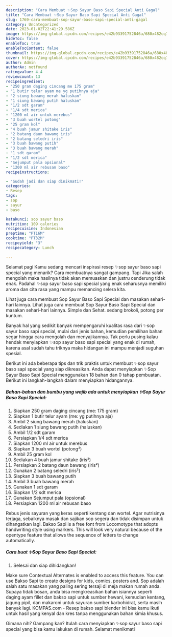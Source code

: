 ```yaml
---
description: "Cara Membuat ✨️Sop Sayur Baso Sapi Special Anti Gagal"
title: "Cara Membuat ✨️Sop Sayur Baso Sapi Special Anti Gagal"
slug: 1769-cara-membuat-sop-sayur-baso-sapi-special-anti-gagal
category: Uncategorized
date: 2023-01-02T22:41:29.586Z
image: https://img-global.cpcdn.com/recipes/e42b93391752846a/680x482cq70/sop-sayur-baso-sapi-special-foto-resep-utama.jpg
hideToc: false
enableToc: true
enableTocContent: false
thumbnail: https://img-global.cpcdn.com/recipes/e42b93391752846a/680x482cq70/sop-sayur-baso-sapi-special-foto-resep-utama.jpg
cover: https://img-global.cpcdn.com/recipes/e42b93391752846a/680x482cq70/sop-sayur-baso-sapi-special-foto-resep-utama.jpg
author: Admin
authorAv: notfound
ratingvalue: 4.4
reviewcount: 13
recipeingredient:
- "250 gram daging cincang me 175 gram"
- "1 butir telur ayam me yg putihnya aja"
- "2 siung bawang merah haluskan"
- "1 siung bawang putih haluskan"
- "1/2 sdt garam"
- "1/4 sdt merica"
- "1200 ml air untuk merebus"
- "3 buah wortel potong"
- "25 gram kol"
- "4 buah jamur shitake iris"
- "2 batang daun bawang iris"
- "2 batang seledri iris"
- "3 buah bawang putih"
- "3 buah bawang merah"
- "1 sdt garam"
- "1/2 sdt merica"
- "Sejumput pala opsional"
- "1200 ml air rebusan baso"
recipeinstructions:

- "Sudah jadi dan siap dinikmati!"
categories:
- Resep
tags:
- sop
- sayur
- baso

katakunci: sop sayur baso 
nutrition: 109 calories
recipecuisine: Indonesian
preptime: "PT16M"
cooktime: "PT32M"
recipeyield: "3"
recipecategory: Lunch

---
```



Selamat pagi Kamu sedang mencari inspirasi resep ✨️sop sayur baso sapi special yang menarik? Cara membuatnya sangat gampang. Tapi Jika salah mengolah maka hasilnya tidak akan memuaskan dan justru cenderung tidak enak. Padahal ✨️sop sayur baso sapi special yang enak seharusnya memiliki aroma dan cita rasa yang mampu memancing selera kita.


Lihat juga cara membuat ️Sop Sayur Baso Sapi Special dan masakan sehari-hari lainnya. Lihat juga cara membuat ️Sop Sayur Baso Sapi Special dan masakan sehari-hari lainnya. Simple dan Sehat. sedang brokoli, potong per kuntum.

Banyak hal yang sedikit banyak mempengaruhi kualitas rasa dari ✨️sop sayur baso sapi special, mulai dari jenis bahan, kemudian pemilihan bahan segar hingga cara mengolah dan menyajikannya. Tak perlu pusing kalau hendak menyiapkan ✨️sop sayur baso sapi special yang enak di rumah, karena asal sudah tahu triknya maka hidangan ini mampu menjadi suguhan spesial.


Berikut ini ada beberapa tips dan trik praktis untuk membuat ✨️sop sayur baso sapi special yang siap dikreasikan. Anda dapat menyiapkan ✨️Sop Sayur Baso Sapi Special menggunakan 18 bahan dan 0 tahap pembuatan. Berikut ini langkah-langkah dalam menyiapkan hidangannya.

<!--inarticleads1-->

##### Bahan-bahan dan bumbu yang wajib ada untuk menyiapkan ✨️Sop Sayur Baso Sapi Special:

1. Siapkan 250 gram daging cincang (me: 175 gram)
1. Siapkan 1 butir telur ayam (me: yg putihnya aja)
1. Ambil 2 siung bawang merah (haluskan)
1. Sediakan 1 siung bawang putih (haluskan)
1. Ambil 1/2 sdt garam
1. Persiapkan 1/4 sdt merica
1. Siapkan 1200 ml air untuk merebus
1. Siapkan 3 buah wortel (potong²)
1. Ambil 25 gram kol
1. Sediakan 4 buah jamur shitake (iris²)
1. Persiapkan 2 batang daun bawang (iris²)
1. Gunakan 2 batang seledri (iris²)
1. Siapkan 3 buah bawang putih
1. Ambil 3 buah bawang merah
1. Gunakan 1 sdt garam
1. Siapkan 1/2 sdt merica
1. Gunakan Sejumput pala (opsional)
1. Persiapkan 1200 ml air rebusan baso


Rebus jenis sayuran yang keras seperti kentang dan wortel. Agar nutrisinya terjaga, sebaiknya masak dan sajikan sop segera dan tidak disimpan untuk dihangatkan lagi. Bakso Sapi is a free font from Locomotype that adopts handwriting style using markers. This will look very natural because of the opentype feature that allows the sequence of letters to change automatically. 

<!--inarticleads2-->

##### Cara buat ✨️Sop Sayur Baso Sapi Special:


1. Selesai dan siap dihidangkan!

Make sure Contextual Alternates is enabled to access this feature. You can use Bakso Sapi to create designs for kids, comics, posters and. Sop adalah salah satu masakan yang paling sering tersaji di meja makan rumah anda. Supaya tidak bosan, anda bisa mengkreasikan bahan isiannya seperti daging ayam fillet dan bakso sapi untuk sumber hewani, kemudian kentang, jagung pipil, dan makaroni untuk sayuran sumber karbohidrat, serta masih banyak lagi. KOMPAS.com - Resep bakso sapi blender ini bisa kamu ikuti untuk hasil yang kenyal dan kres tanpa menggunakan bahan kimia khusus. 

Gimana nih? Gampang kan? Itulah cara menyiapkan ✨️sop sayur baso sapi special yang bisa kamu lakukan di rumah. Selamat menikmati
